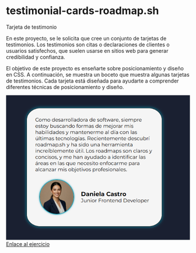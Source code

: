 # testimonial-cards-roadmap.sh
Tarjeta de testimonio
<p>En este proyecto, se le solicita que cree un conjunto de tarjetas de testimonios. Los testimonios son citas o declaraciones de clientes o usuarios satisfechos, que suelen usarse en sitios web para generar credibilidad y confianza.</p>
<p>El objetivo de este proyecto es enseñarte sobre posicionamiento y diseño en CSS. A continuación, se muestra un boceto que muestra algunas tarjetas de testimonios. Cada tarjeta está diseñada para ayudarte a comprender diferentes técnicas de posicionamiento y diseño.</p>
<img src="testimonial_card.png" alt="Tarjeta de testimonio">
<a href="https://roadmap.sh/projects/testimonial-cards" target="_blank">Enlace al ejercicio</a>

